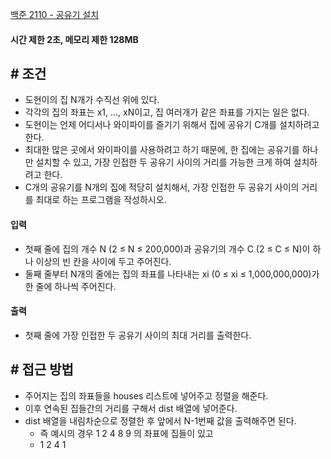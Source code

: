 
[백준 2110 - 공유기 설치](https://www.acmicpc.net/problem/2110)


#### **시간 제한 2초, 메모리 제한 128MB**

## **# 조건**

- 도현이의 집 N개가 수직선 위에 있다. 
- 각각의 집의 좌표는 x1, ..., xN이고, 집 여러개가 같은 좌표를 가지는 일은 없다.
- 도현이는 언제 어디서나 와이파이를 즐기기 위해서 집에 공유기 C개를 설치하려고 한다. 
- 최대한 많은 곳에서 와이파이를 사용하려고 하기 때문에, 한 집에는 공유기를 하나만 설치할 수 있고, 가장 인접한 두 공유기 사이의 거리를 가능한 크게 하여 설치하려고 한다.
- C개의 공유기를 N개의 집에 적당히 설치해서, 가장 인접한 두 공유기 사이의 거리를 최대로 하는 프로그램을 작성하시오.


#### **입력**
- 첫째 줄에 집의 개수 N (2 ≤ N ≤ 200,000)과 공유기의 개수 C (2 ≤ C ≤ N)이 하나 이상의 빈 칸을 사이에 두고 주어진다. 
- 둘째 줄부터 N개의 줄에는 집의 좌표를 나타내는 xi (0 ≤ xi ≤ 1,000,000,000)가 한 줄에 하나씩 주어진다.


#### **출력**
- 첫째 줄에 가장 인접한 두 공유기 사이의 최대 거리를 출력한다.


## **# 접근 방법**

- 주어지는 집의 좌표들을 houses 리스트에 넣어주고 정렬을 해준다.
- 이후 연속된 집들간의 거리를 구해서 dist 배열에 넣어준다.
- dist 배열을 내림차순으로 정렬한 후 앞에서 N-1번째 값을 출력해주면 된다.
	- 즉 예시의 경우 1 2 4 8 9 의 좌표에 집들이 있고
	- 1 2 4 1